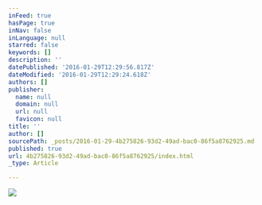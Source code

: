 ```yaml
---
inFeed: true
hasPage: true
inNav: false
inLanguage: null
starred: false
keywords: []
description: ''
datePublished: '2016-01-29T12:29:56.817Z'
dateModified: '2016-01-29T12:29:24.618Z'
authors: []
publisher:
  name: null
  domain: null
  url: null
  favicon: null
title: ''
author: []
sourcePath: _posts/2016-01-29-4b275826-93d2-49ad-bac0-86f5a8762925.md
published: true
url: 4b275826-93d2-49ad-bac0-86f5a8762925/index.html
_type: Article

---
```

![](https://the-grid-user-content.s3-us-west-2.amazonaws.com/24eaf315-0f26-409e-a091-6bec68ef812b.jpg)
